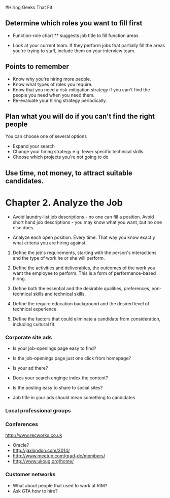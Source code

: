 #Hiring Geeks That Fit

## Determine which roles you want to fill first

* Function-role chart
** suggests job title to fill function areas

* Look at your current team.  If they perform jobs that partially fill the
  areas you're trying to staff, include them on your interview team.

## Points to remember

* Know why you're hiring more people.
* Know what types of roles you require.
* Know that you need a risk-mitigation strategy if you can't find the people
  you need when you need them.
* Re-evaluate your hiring strategy periodically.

## Plan what you will do if you can't find the right people

You can choose one of several options

* Expand your search
* Change your hiring strategy e.g. fewer specific technical skills
* Choose which projects you're not going to do

## Use time, not money, to attract suitable candidates.

# Chapter 2. Analyze the Job

* Avoid laundry-list job descriptions - no one can fill a position.  Avoid
  short hand job descriptions - you may know what you want, but no one else
does.

* Analyze each open position.  Every time.  That way you know exactly what
  criteria you are hiring against.

1. Define the job's requirements, starting with the person's interactions and
   the type of work he or she will perform.

2. Define the activities and deliverables, the outcomes of the work you want
   the employee to perform.  This is a form of performance-based hiring.

3. Define both the essential and the desirable qualities, preferences,
   non-technical skills and technical skills.

4. Define the require education background and the desired level of technical
   experience.

5. Define the factors that could eliminate a candidate from consideration,
   including cultural fit.

### Corporate site ads

* Is your job-openings page easy to find?
* Is the job-openings page just one click from homepage?
* Is your ad there?
* Does your search enginge index the content?
* Is the posting easy to share to social sites?

* Job title in your ads should mean something to candidates

### Local professional groups

### Conferences

http://www.recworks.co.uk
* Oracle?
* http://jaxlondon.com/2014/
* http://www.meetup.com/grad-dc/members/
* http://www.ukoug.org/home/

### Customer networks

* What about people that used to work at RIM?
* Ask GTA how to hire?
